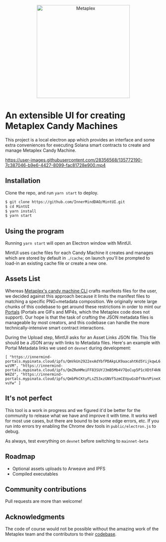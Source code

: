 <p align="center">
  <a href="https://innermind.space">
    <img alt="Metaplex" src="public/mintUILogo.png" width="300" />
  </a>
</p>

# An extensible UI for creating Metaplex Candy Machines

This project is a local electron app which provides an interface and some extra conveniences for executing Solana smart contracts to create and manage Metaplex Candy Machine.

https://user-images.githubusercontent.com/28356568/135772190-7c387046-b9e6-4427-8099-fac81728e900.mp4


## Installation

Clone the repo, and run `yarn start` to deploy.

```bash
$ git clone https://github.com/InnerMindDAO/MintUI.git
$ cd MintUI
$ yarn install
$ yarn start
```
## Using the program

Running `yarn start` will open an Electron window with MintUI. 

MintUI uses cache files for each Candy Machine it creates and manages which are stored by default in `./cache`; on launch you'll be prompted to load-in an existing cache file or create a new one.

## Assets List

Whereas [Metaplex's candy machine CLI](https://github.com/metaplex-foundation/metaplex/tree/master/js/packages/cli) crafts manifests files for the user, we decided against this approach because it limits the manifest files to matching a specific PNG+metadata composition. We originally wrote large chunks of this codebase to get around these restrictions in order to mint our [Portals](https://innermind.space) (Portals are GIFs and MP4s, which the Metaplex code does not support). Our hope is that the task of crafting the JSON metadata files is manageable by most creators, and this codebase can handle the more technically-intensive smart contract interactions.

During the Upload step, MintUI asks for an Asset Links JSON file. This file should be a JSON array with links to Metadata files. Here's an example with Portal Metadata links we used on `devnet` during development:

`[
    "https://innermind-portals.mypinata.cloud/ipfs/QmVkUn2922exAdYbfPDAkpLK9aacahtKd5YijkqwL6wzVM",
    "https://innermind-portals.mypinata.cloud/ipfs/QmZReHMeiFF83SUYJ3mB5Mb4V7QoCup5P1cXDtF4kNW4Zd",
    "https://innermind-portals.mypinata.cloud/ipfs/QmbPkCKtyFLsZ53xzGNVf5zmCEVpuGsDfYAvVPineXvuYw"
]`

## It's not perfect

This tool is a work in progress and we figured it'd be better for the community to release what we have and improve it with time. It works well for most use cases, but there are bound to be some edge errors, etc. If you run into errors try enabling the Chrome dev tools in `public/electron.js` to debug.

As always, test everything on `devnet` before switching to `mainnet-beta`

## Roadmap
- Optional assets uploads to Arweave and IPFS
- Compiled executables

## Community contributions
Pull requests are more than welcome!

## Acknowledgments
The code of course would not be possible without the amazing work of the Metaplex team and the contributors to their [codebase](https://github.com/metaplex-foundation/metaplex/).
